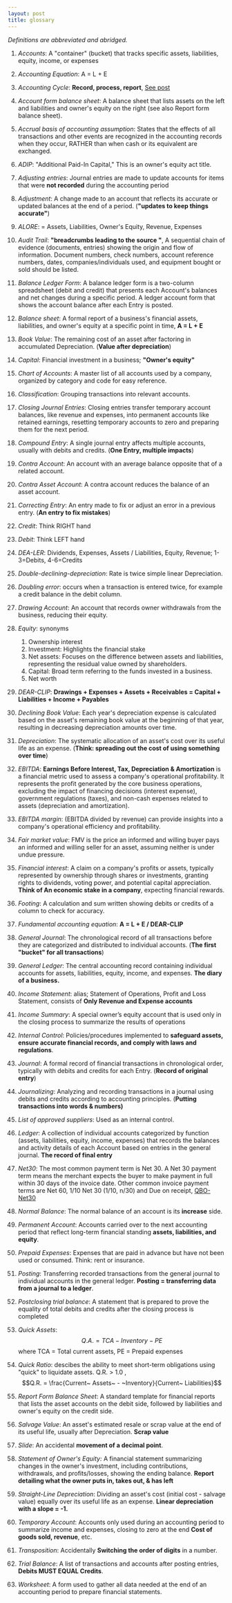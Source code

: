 ```yaml
---
layout: post
title: glossary
---
```


*Definitions are abbreviated and abridged.*  


1. *Accounts*: A "container" (bucket) that tracks specific assets, liabilities, equity, income, or expenses

2. *Accounting Equation*: A = L + E   

3. *Accounting Cycle*: **Record, process, report**, [See post](https://mcc-us.github.io/2023-12-25-accounting-cycle.html)

4. *Account form balance sheet*: A balance sheet that lists assets on the left and liabilities and owner's equity on the right (see also Report form balance sheet).   

5. *Accrual basis of accounting assumption*: States that the effects of all transactions and other events are recognized in the accounting records when they occur, RATHER than when cash or its equivalent are exchanged.   

6. *ADIP*: "Additional Paid-In Capital," This is an owner's equity act title.    
   
7. *Adjusting entries*: Journal entries are made to update accounts for items that were **not recorded** during the accounting period 

8. *Adjustment*: A change made to an account that reflects its accurate or updated balances at the end of a period. (**"updates to keep things accurate"**)   

9.  *ALORE*: = Assets, Liabilities, Owner's Equity, Revenue, Expenses   

10. *Audit Trail*: **"breadcrumbs leading to the source "**, A sequential chain of evidence (documents, entries) showing the origin and flow of information. Document numbers, check numbers, account reference numbers, dates, companies/individuals used, and equipment bought or sold should be listed.    

11. *Balance Ledger Form*: A balance ledger form is a two-column spreadsheet (debit and credit) that presents each Account's balances and net changes during a specific period. A ledger account form that shows the account balance after each Entry is posted.   

12. *Balance sheet*: A formal report of a business's financial assets, liabilities, and owner's equity at a specific point in time, **A = L + E**   

13. *Book Value*: The remaining cost of an asset after factoring in accumulated Depreciation. (**Value after depreciation**)   

14. *Capital*: Financial investment in a business; **"Owner's equity"**   

15. *Chart of Accounts*: A master list of all accounts used by a company, organized by category and code for easy reference.   

16. *Classification*: Grouping transactions into relevant accounts.   

17. *Closing Journal Entries*: Closing entries transfer temporary account balances, like revenue and expenses, into permanent accounts like retained earnings, resetting temporary accounts to zero and preparing them for the next period.   

18. *Compound Entry*: A single journal entry affects multiple accounts, usually with debits and credits. (**One Entry, multiple impacts**)   

19. *Contra Account*: An account with an average balance opposite that of a related account.   

20. *Contra Asset Account*: A contra account reduces the balance of an asset account. 

21. *Correcting Entry*: An entry made to fix or adjust an error in a previous entry. (**An entry to fix mistakes**) 

22. *Credit*: Think RIGHT hand

23. *Debit*: Think LEFT hand 

24. *DEA-LER*: Dividends, Expenses, Assets / Liabilities, Equity, Revenue; 1-3=Debits, 4-6=Credits   

25. *Double-declining-depreciation*: Rate is twice simple linear Depreciation.   

26. *Doubling error*: occurs when a transaction is entered twice, for example a credit balance in the debit column.   

27. *Drawing Account*: An account that records owner withdrawals from the business, reducing their equity.   

28. *Equity*: synonyms   
    1. Ownership interest   
    2. Investment: Highlights the financial stake   
    3. Net assets: Focuses on the difference between assets and liabilities, representing the residual value owned by shareholders.   
    4. Capital: Broad term referring to the funds invested in a business.   
    5. Net worth   

30. *DEAR-CLIP*: **Drawings + Expenses + Assets + Receivables = Capital + Liabilities + Income + Payables**   

31. *Declining Book Value*: Each year's depreciation expense is calculated based on the asset's remaining book value at the beginning of that year, resulting in decreasing depreciation amounts over time.
    
32. *Depreciation*: The systematic allocation of an asset's cost over its useful life as an expense. (**Think: spreading out the cost of using something over time**)   

33. *EBITDA*: **Earnings Before Interest, Tax, Depreciation & Amortization** is a financial metric used to assess a company's operational profitability. It represents the profit generated by the core business operations, excluding the impact of financing decisions (interest expense), government regulations (taxes), and non-cash expenses related to assets (depreciation and amortization).

34. *EBITDA margin*: (EBITDA divided by revenue) can provide insights into a company's operational efficiency and profitability.

35. *Fair market value*: FMV is the price an informed and willing buyer pays an informed and willing seller for an asset, assuming neither is under undue pressure. 
   
36. *Financial interest*: A claim on a company's profits or assets, typically represented by ownership through shares or investments, granting rights to dividends, voting power, and potential capital appreciation. **Think of An economic stake in a company**, expecting financial rewards.   

37. *Footing*: A calculation and sum written showing debits or credits of a column to check for accuracy.   

38. *Fundamental accounting equation*: **A = L + E / DEAR-CLIP**   

39. *General Journal*: The chronological record of all transactions before they are categorized and distributed to individual accounts. (**The first "bucket" for all transactions**)   

40. *General Ledger*: The central accounting record containing individual accounts for assets, liabilities, equity, income, and expenses. **The diary of a business.**   
    
41. *Income Statement*: alias; Statement of Operations, Profit and Loss Statement, consists of **Only Revenue and Expense accounts**     

42. *Income Summary*: A special owner’s equity account that is used only in the closing process to summarize the results of operations
   
43. *Internal Control*: Policies/procedures implemented to **safeguard assets, ensure accurate financial records, and comply with laws and regulations**.   
   
44. *Journal*: A formal record of financial transactions in chronological order, typically with debits and credits for each Entry. (**Record of original entry**)   

45. *Journalizing*: Analyzing and recording transactions in a journal using debits and credits according to accounting principles. (**Putting transactions into words & numbers)**   
    
46. *List of approved suppliers*: Used as an internal control.   

47. *Ledger*: A collection of individual accounts categorized by function (assets, liabilities, equity, income, expenses) that records the balances and activity details of each Account based on entries in the general journal. **The record of final entry**   
    
48. *Net30*: The most common payment term is Net 30. A Net 30 payment term means the merchant expects the buyer to make payment in full within 30 days of the invoice date. Other common invoice payment terms are Net 60, 1/10 Net 30 (1/10, n/30) and Due on receipt, [QBO-Net30](https://quickbooks.intuit.com/r/e-commerce/what-do-net30-and-other-invoice-payment-terms-mean/)
    
49. *Normal Balance*: The normal balance of an account is its **increase** side.   

50. *Permanent Account*: Accounts carried over to the next accounting period that reflect long-term financial standing **assets, liabilities, and equity**.   

51. *Prepaid Expenses*: Expenses that are paid in advance but have not been used or consumed. Think: rent or insurance.   
   
52. *Posting*: Transferring recorded transactions from the general journal to individual accounts in the general ledger. **Posting = transferring data from a journal to a ledger**.    
   
53. *Postclosing trial balance*: A statement that is prepared to prove the equality of total debits and credits after the closing process is completed

1. *Quick Assets*: $$Q.A. = TCA - Inventory - PE$$where TCA = Total current assets, PE = Prepaid expenses​

1. *Quick Ratio*: descibes the ability to meet short-term obligations using "quick" to liquidate assets. Q.R. > 1.0 , $$Q.R. = \frac{Current~ Assets~ - ~Inventory}{Current~ Liabilities}$$


54. *Report Form Balance Sheet*: A standard template for financial reports that lists the asset accounts on the debit side, followed by liabilities and owner's equity on the credit side.   

55. *Salvage Value*: An asset's estimated resale or scrap value at the end of its useful life, usually after Depreciation. **Scrap value**   

56. *Slide*: An accidental **movement of a decimal point**.   

57. *Statement of Owner's Equity:* A financial statement summarizing changes in the owner's investment, including contributions, withdrawals, and profits/losses, showing the ending balance. **Report detailing what the owner puts in, takes out, & has left**   

58. *Straight-Line Depreciation*: Dividing an asset's cost (initial cost - salvage value) equally over its useful life as an expense. **Linear depreciation with a slope = -1.**   

59. *Temporary Account*: Accounts only used during an accounting period to summarize income and expenses, closing to zero at the end **Cost of goods sold, revenue**, etc.    

60. *Transposition*: Accidentally **Switching the order of digits** in a number.   

61. *Trial Balance*: A list of transactions and accounts after posting entries, **Debits MUST EQUAL Credits**.    

62. *Worksheet*: A form used to gather all data needed at the end of an accounting period to prepare financial statements.   